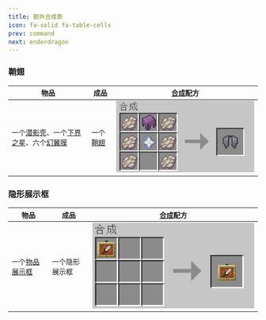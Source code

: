 ```yaml
---
title: 额外合成表
icon: fa-solid fa-table-cells
prev: command
next: enderdragon
---
```


### 鞘翅

| 物品| 成品 | [合成](https://wiki.biligame.com/mc/%E5%90%88%E6%88%90)配方 |
| --- | --- | --- |
| 一个[潜影壳](https://wiki.biligame.com/mc/%E6%BD%9C%E5%BD%B1%E5%A3%B3)、一个[下界之星](https://wiki.biligame.com/mc/%E4%B8%8B%E7%95%8C%E4%B9%8B%E6%98%9F)、六个[幻翼膜](https://wiki.biligame.com/mc/%E5%B9%BB%E7%BF%BC%E8%86%9C) | 一个[鞘翅](https://wiki.biligame.com/mc/%E9%9E%98%E7%BF%85) | ![Crafting](/assets/image/crafting/Crafting-Elytra.jpg "鞘翅合成表") |

### 隐形展示框

| 物品| 成品 | [合成](https://wiki.biligame.com/mc/%E5%90%88%E6%88%90)配方 |
| --- | --- | --- |
| 一个[物品展示框](https://wiki.biligame.com/mc/%E7%89%A9%E5%93%81%E5%B1%95%E7%A4%BA%E6%A1%86) | 一个隐形展示框 | ![Crafting](/assets/image/crafting/Crafting-Item-frame.jpg "隐形展示框合成表") |
